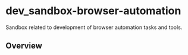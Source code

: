 # dev_sandbox-browser-automation
Sandbox related to development of browser automation tasks and tools.

## Overview

